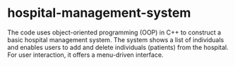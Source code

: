 # hospital-management-system
The code uses object-oriented programming (OOP) in C++ to construct a basic hospital management system. The system shows a list of individuals and enables users to add and delete individuals (patients) from the hospital. For user interaction, it offers a menu-driven interface.
